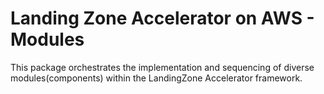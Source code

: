 # Landing Zone Accelerator on AWS - Modules

This package orchestrates the implementation and sequencing of diverse modules(components) within the LandingZone Accelerator framework.

